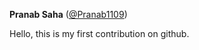 **Pranab Saha** ([@Pranab1109](https://github.com/Pranab1109))

Hello, this is my first contribution on github.